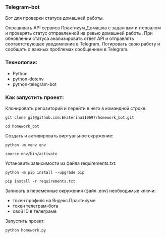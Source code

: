 ### Telegram-bot

Бот для проверки статуса домашней работы.

Опрашивать API сервиса Практикум.Домашка с заданным интервалом и проверять статус отправленной на ревью домашней работы.
При обновлении статуса анализировать ответ API и отправлять соответствующее уведомление в Telegram.
Логировать свою работу и сообщать о важных проблемах сообщением в Telegram.

### Технологии:
- Python
- python-dotenv 
- python-telegram-bot 

### Как запустить проект:

Клонировать репозиторий и перейти в него в командной строке:

```
git clone git@github.com:Ekaterina110697/homework_bot.git
```

```
cd homework_bot
```

Cоздать и активировать виртуальное окружение:

```
python -m venv env
```

```
source env/bin/activate
```

Установить зависимости из файла requirements.txt:

```
python -m pip install --upgrade pip
```

```
pip install -r requirements.txt
```

Записать в переменные окружения (файл .env) необходимые ключи:
- токен профиля на Яндекс.Практикуме
- токен телеграм-бота
- свой ID в телеграме


Запустить проект:

```
python homework.py
```
